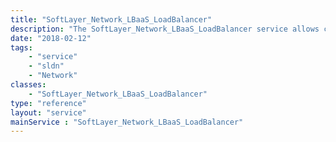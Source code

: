```yaml
---
title: "SoftLayer_Network_LBaaS_LoadBalancer"
description: "The SoftLayer_Network_LBaaS_LoadBalancer service allows customers to create, edit, delete, get details of a load balancer instance and retrieve all existing load balancer instances. The most common use case of a load balancer instance is to improve performance and high availability of customers application services by distributing the incoming requests across multiple servers. Thus, clients using customers application services will only need to know the load balancer instances host name respective IP address in order to submit their requests. Note that SoftLayer_Network_LBaaS_LoadBalancer provides the load balancing functionality only, while it is customers responsibility to implement their application services and deploy them to respective servers, typically virtual servers or bare metal systems hosted by IBM SoftLayer. Conceptually a load balancer instance consists of a set of listeners, also called frontends, pools, also called backends, and members (application servers). A listener (frontend) represents basically the network protocol and port for requests coming from clients applications and is always associated with a pool (backend) defined by a network protocol, port and load balancing algorithm. The pools network protocol and port specify how incoming requests will be forwarded to application servers, while the load balancing algorithm (round-robin, weighted round-robin or least connections) determines the distribution scheme of incoming requests among the members, ie application servers. Note that members of a load balancer instance are assigned implicitly to all pools (backends) of that load balancer. "
date: "2018-02-12"
tags:
    - "service"
    - "sldn"
    - "Network"
classes:
    - "SoftLayer_Network_LBaaS_LoadBalancer"
type: "reference"
layout: "service"
mainService : "SoftLayer_Network_LBaaS_LoadBalancer"
---
```

